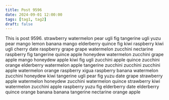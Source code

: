 ```yaml
---
title: Post 9596
date: 2024-09-01 12:00:00
tags: [tag1, tag2]
draft: false
---
```

This is post 9596.
strawberry
watermelon
pear
ugli
fig
tangerine
ugli
yuzu
pear
mango
lemon
banana
mango
elderberry
quince
fig
kiwi
raspberry
kiwi
ugli
cherry
date
raspberry
grape
grape
watermelon
zucchini
nectarine
raspberry
fig
tangerine
quince
apple
honeydew
watermelon
zucchini
grape
apple
mango
honeydew
apple
kiwi
fig
ugli
zucchini
apple
quince
zucchini
orange
elderberry
watermelon
apple
tangerine
zucchini
zucchini
zucchini
apple
watermelon
orange
raspberry
xigua
raspberry
banana
watermelon
zucchini
honeydew
kiwi
tangerine
ugli
pear
fig
yuzu
date
grape
strawberry
apple
watermelon
honeydew
zucchini
watermelon
quince
strawberry
kiwi
watermelon
zucchini
apple
raspberry
yuzu
fig
elderberry
date
elderberry
quince
orange
banana
banana
tangerine
nectarine
orange
apple
